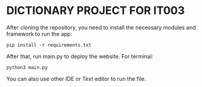 # DICTIONARY PROJECT FOR IT003
After cloning the repository, you need to install the necessary modules and framework to run the app:
```
pip install -r requirements.txt
```

After that, run main.py to deploy the website.
For terminal:
```
python3 main.py
```
You can also use other IDE or Text editor to run the file. 
